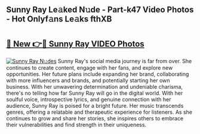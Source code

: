 ## Sunny Ray Le𝚊ked N𝚞de - Part-k47 Video Photos - Hot Onlyf𝚊ns Le𝚊ks fthXB

# <h2><a href="http://ab38151.deff.icu/?id=Sunny+Ray">🔗 New 👉🔴 Sunny Ray VIDEO Photos</a></h2>

[![Sunny Ray N𝚞des](https://i.imgur.com/rIISA9y.gif)](http://ab38151.deff.icu/?id=Sunny+Ray)
Sunny Ray's social media journey is far from over. She continues to create content, engage with her fans, and explore new opportunities. Her future plans include expanding her brand, collaborating with more influencers and brands, and potentially starting her own business. With her unwavering determination and undeniable charisma, there's no telling how far Sunny Ray will go in the digital world. With her soulful voice, introspective lyrics, and genuine connection with her audience, Sunny Ray is poised for a bright future. Her music transcends genres, offering a relatable and therapeutic experience for listeners. As she continues to grow and share her stories, she inspires others to embrace their vulnerabilities and find strength in their uniqueness.
